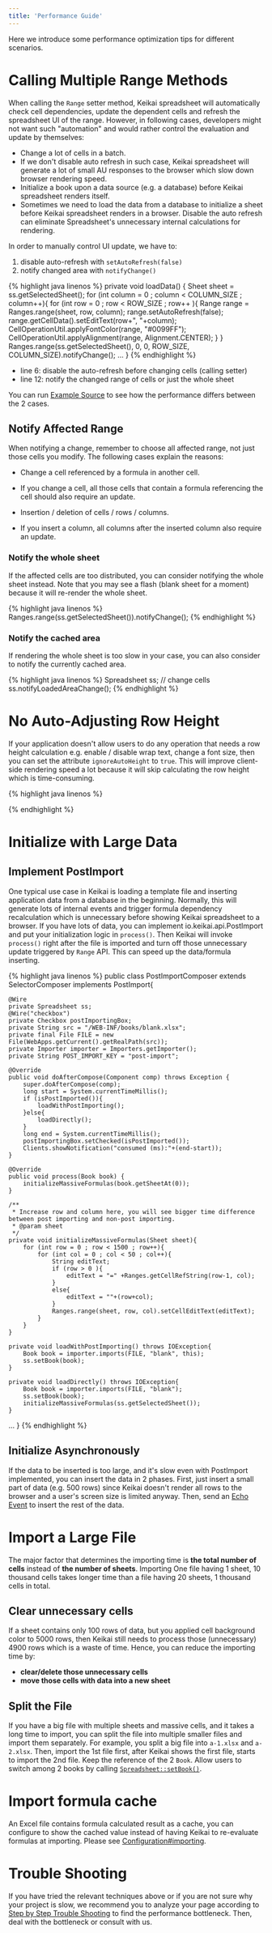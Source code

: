 ```yaml
---
title: 'Performance Guide'
---
```


Here we introduce some performance optimization tips for different scenarios.

# Calling Multiple Range Methods

When calling the `Range` setter method, Keikai spreadsheet will automatically
check cell dependencies, update the dependent cells and refresh the
spreadsheet UI of the range. However, in following cases, developers
might not want such "automation" and would rather control the evaluation and
update by themselves:

- Change a lot of cells in a batch.
- If we don't disable auto refresh in such case, Keikai spreadsheet
  will generate a lot of small AU responses to the browser which slow
  down browser rendering speed.
- Initialize a book upon a data source (e.g. a database) before Keikai
  spreadsheet renders itself.
- Sometimes we need to load the data from a database to initialize a
  sheet before Keikai spreadsheet renders in a browser. Disable the auto
  refresh can eliminate Spreadsheet's unnecessary internal
  calculations for rendering.

In order to manually control UI update, we have to:

1.  disable auto-refresh with `setAutoRefresh(false)`
2.  notify changed area with `notifyChange()`

<!-- end list -->

{% highlight java linenos %}
    private void loadData() {
        Sheet sheet = ss.getSelectedSheet();
        for (int column  = 0 ; column < COLUMN_SIZE ; column++){
            for (int row = 0 ; row < ROW_SIZE ; row++ ){
                Range range = Ranges.range(sheet, row, column);
                range.setAutoRefresh(false);
                range.getCellData().setEditText(row+", "+column);
                CellOperationUtil.applyFontColor(range, "#0099FF");
                CellOperationUtil.applyAlignment(range, Alignment.CENTER);
            }
        }
        Ranges.range(ss.getSelectedSheet(), 0, 0, ROW_SIZE, COLUMN_SIZE).notifyChange();
                ...
    }
{% endhighlight %}

  - line 6: disable the auto-refresh before changing cells (calling
    setter)
  - line 12: notify the changed range of cells or just the whole sheet

You can run [Example Source](Download_Example_Source_Code) to see how the performance differs between the 2 cases.

## Notify Affected Range

When notifying a change, remember to choose all affected range, not just
those cells you modify. The following cases explain the reasons:

  - Change a cell referenced by a formula in another cell.

<!-- end list -->

  -   
    If you change a cell, all those cells that contain a formula
    referencing the cell should also require an update.

<!-- end list -->

  - Insertion / deletion of cells / rows / columns.

<!-- end list -->

  -   
    If you insert a column, all columns after the inserted column also
    require an update.

### Notify the whole sheet

If the affected cells are too distributed, you can consider notifying
the whole sheet instead. Note that you may see a flash (blank sheet for a moment) because
it will re-render the whole sheet.

{% highlight java linenos %}
Ranges.range(ss.getSelectedSheet()).notifyChange();
{% endhighlight %}

### Notify the cached area

If rendering the whole sheet is too slow in your case, you can also consider to notify
the currently cached area.

{% highlight java linenos %}
Spreadsheet ss;
// change cells
ss.notifyLoadedAreaChange();
{% endhighlight %}

# No Auto-Adjusting Row Height

If your application doesn't allow users to do any operation that needs a
row height calculation e.g. enable / disable wrap text, change a font
size, then you can set the attribute `ignoreAutoHeight` to `true`. This
will improve client-side rendering speed a lot because it will skip calculating 
the row height which is time-consuming.

{% highlight java linenos %}
<!-- default is false -->
<spreadsheet  ignoreAutoHeight="true"/>
{% endhighlight %}

# Initialize with Large Data

## Implement PostImport

One typical use case in Keikai is loading a template file and inserting application
data from a database in the beginning. Normally, this will generate lots
of internal events and trigger formula dependency recalculation which is
unnecessary before showing Keikai spreadsheet to a browser. If you have lots of data, you can implement
<javadoc directory="keikai">io.keikai.api.PostImport</javadoc> and put
your initialization logic in `process()`. Then Keikai will invoke
`process()` right after the file is imported and turn off those
unnecessary update triggered by `Range` API. This can speed up
the data/formula inserting.

{% highlight java linenos %}
public class PostImportComposer extends SelectorComposer<Component> implements PostImport{

    @Wire
    private Spreadsheet ss;
    @Wire("checkbox")
    private Checkbox postImportingBox;
    private String src = "/WEB-INF/books/blank.xlsx";
    private final File FILE = new File(WebApps.getCurrent().getRealPath(src));
    private Importer importer = Importers.getImporter();
    private String POST_IMPORT_KEY = "post-import";

    @Override
    public void doAfterCompose(Component comp) throws Exception {
        super.doAfterCompose(comp);
        long start = System.currentTimeMillis();
        if (isPostImported()){
            loadWithPostImporting();
        }else{
            loadDirectly();
        }
        long end = System.currentTimeMillis();
        postImportingBox.setChecked(isPostImported());
        Clients.showNotification("consumed (ms):"+(end-start));
    }

    @Override
    public void process(Book book) {
        initializeMassiveFormulas(book.getSheetAt(0));
    }

    /**
     * Increase row and column here, you will see bigger time difference between post importing and non-post importing. 
     * @param sheet
     */
    private void initializeMassiveFormulas(Sheet sheet){
        for (int row = 0 ; row < 1500 ; row++){
            for (int col = 0 ; col < 50 ; col++){
                String editText; 
                if (row > 0 ){
                    editText = "=" +Ranges.getCellRefString(row-1, col);
                }
                else{
                    editText = ""+(row+col);
                }
                Ranges.range(sheet, row, col).setCellEditText(editText);
            }
        }
    }
    
    private void loadWithPostImporting() throws IOException{
        Book book = importer.imports(FILE, "blank", this);
        ss.setBook(book);
    }
    
    private void loadDirectly() throws IOException{
        Book book = importer.imports(FILE, "blank");
        ss.setBook(book);
        initializeMassiveFormulas(ss.getSelectedSheet());
    }
...
}
{% endhighlight %}

## Initialize Asynchronously

If the data to be inserted is too large, and it's slow even with PostImport implemented, you can insert the data in 2 phases. First,
just insert a small part of data (e.g. 500 rows) since Keikai doesn't
render all rows to the browser and a user's screen size is limited anyway. Then, send an [Echo Event](https://www.zkoss.org/wiki/ZK_Developer%27s_Reference/UI_Patterns/Long_Operations/Use_Echo_Events)
to insert the rest of the data.


# Import a Large File
The major factor that determines the importing time is **the total number of cells** instead of **the number of sheets**. Importing One file having 1 sheet, 10 thousand cells takes longer time than a file having 20 sheets, 1 thousand cells in total.

## Clear unnecessary cells
If a sheet contains only 100 rows of data, but you applied cell background color to 5000 rows, then Keikai still needs to process those (unnecessary) 4900 rows which is a waste of time. Hence, you can reduce the importing time by: 
* **clear/delete those unnecessary cells**
* **move those cells with data into a new sheet**


## Split the File
If you have a big file with multiple sheets and massive cells, and it takes a long time to import, you can split the file into multiple smaller files and import them separately. For example, you split a big file into `a-1.xlsx` and `a-2.xlsx`. Then, import the 1st file first, after Keikai shows the first file, starts to import the 2nd file. Keep the reference of the 2 `Book`. Allow users to switch among 2 books by calling [`Spreadsheet::setBook()`](https://keikai.io/javadoc/latest/io/keikai/ui/Spreadsheet.html#setBook-io.keikai.api.model.Book-).


# Import formula cache
An Excel file contains formula calculated result as a cache, you can configure to show the cached value instead of having Keikai to re-evaluate formulas at importing. Please see [Configuration#importing](/dev-ref/Configuration#importing).


# Trouble Shooting
If you have tried the relevant techniques above or if you are not sure why your project is slow, we recommend you to analyze your page according to
[Step by Step Trouble Shooting](https://www.zkoss.org/wiki/ZK%20Developer's%20Reference/Performance%20Monitoring/Step%20by%20Step%20Trouble%20Shooting) to find the performance bottleneck. Then, deal with the bottleneck or consult with us. 

